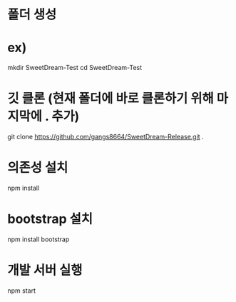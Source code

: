 # 폴더 생성
# ex)
mkdir SweetDream-Test
cd SweetDream-Test

# 깃 클론 (현재 폴더에 바로 클론하기 위해 마지막에 . 추가)
git clone https://github.com/gangs8664/SweetDream-Release.git .

# 의존성 설치
npm install

# bootstrap 설치
npm install bootstrap

# 개발 서버 실행
npm start
